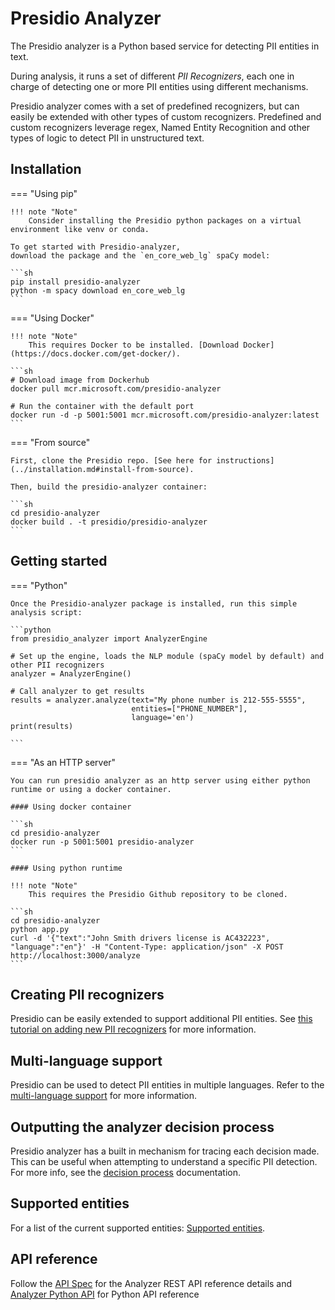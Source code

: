 # Presidio Analyzer

The Presidio analyzer is a Python based service for detecting PII entities in text.

During analysis, it runs a set of different _PII Recognizers_,
each one in charge of detecting one or more PII entities using different mechanisms.

Presidio analyzer comes with a set of predefined recognizers,
but can easily be extended with other types of custom recognizers.
Predefined and custom recognizers leverage regex,
Named Entity Recognition and other types of logic to detect PII in unstructured text.

## Installation

=== "Using pip"

    !!! note "Note"
        Consider installing the Presidio python packages on a virtual environment like venv or conda.

    To get started with Presidio-analyzer,
    download the package and the `en_core_web_lg` spaCy model:

    ```sh
    pip install presidio-analyzer
    python -m spacy download en_core_web_lg
    ```

=== "Using Docker"

    !!! note "Note"
        This requires Docker to be installed. [Download Docker](https://docs.docker.com/get-docker/).

    ```sh
    # Download image from Dockerhub
    docker pull mcr.microsoft.com/presidio-analyzer

    # Run the container with the default port
    docker run -d -p 5001:5001 mcr.microsoft.com/presidio-analyzer:latest
    ```

=== "From source"

    First, clone the Presidio repo. [See here for instructions](../installation.md#install-from-source).

    Then, build the presidio-analyzer container:

    ```sh
    cd presidio-analyzer
    docker build . -t presidio/presidio-analyzer
    ```

## Getting started

=== "Python"

    Once the Presidio-analyzer package is installed, run this simple analysis script:

    ```python
    from presidio_analyzer import AnalyzerEngine

    # Set up the engine, loads the NLP module (spaCy model by default) and other PII recognizers
    analyzer = AnalyzerEngine()

    # Call analyzer to get results
    results = analyzer.analyze(text="My phone number is 212-555-5555",
                               entities=["PHONE_NUMBER"],
                               language='en')
    print(results)

    ```

=== "As an HTTP server"

    You can run presidio analyzer as an http server using either python runtime or using a docker container.

    #### Using docker container

    ```sh
    cd presidio-analyzer
    docker run -p 5001:5001 presidio-analyzer
    ```

    #### Using python runtime

    !!! note "Note"
        This requires the Presidio Github repository to be cloned.

    ```sh
    cd presidio-analyzer
    python app.py
    curl -d '{"text":"John Smith drivers license is AC432223", "language":"en"}' -H "Content-Type: application/json" -X POST http://localhost:3000/analyze
    ```

## Creating PII recognizers

Presidio can be easily extended to support additional PII entities.
See [this tutorial on adding new PII recognizers](adding_recognizers.md)
for more information.

## Multi-language support

Presidio can be used to detect PII entities in multiple languages.
Refer to the [multi-language support](languages.md) for more information.

## Outputting the analyzer decision process

Presidio analyzer has a built in mechanism for tracing each decision made. This can be useful when attempting to understand a specific PII detection. For more info, see the [decision process](decision_process.md) documentation.

## Supported entities

For a list of the current supported entities:
[Supported entities](../supported_entities.md).

## API reference

Follow the [API Spec](https://microsoft.github.io/presidio/api-docs/api-docs.html#tag/Analyzer) for the Analyzer REST API reference details and [Analyzer Python API](docs/api/analyzer_python.md) for Python API reference
